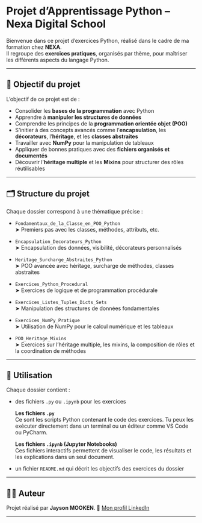 # Projet d’Apprentissage Python – Nexa Digital School

Bienvenue dans ce projet d’exercices Python, réalisé dans le cadre de ma formation chez **NEXA**.  
Il regroupe des **exercices pratiques**, organisés par thème, pour maîtriser les différents aspects du langage Python.

---

## 🎯 Objectif du projet

L’objectif de ce projet est de :
- Consolider les **bases de la programmation** avec Python
- Apprendre à **manipuler les structures de données**
- Comprendre les principes de la **programmation orientée objet (POO)**
- S’initier à des concepts avancés comme l’**encapsulation**, les **décorateurs**, l’**héritage**, et les **classes abstraites**
- Travailler avec **NumPy** pour la manipulation de tableaux
- Appliquer de bonnes pratiques avec des **fichiers organisés et documentés**
- Découvrir l’**héritage multiple** et les **Mixins** pour structurer des rôles réutilisables

---

## 🗂️ Structure du projet

Chaque dossier correspond à une thématique précise :

- `Fondamentaux_de_la_Classe_en_POO_Python`  
  ➤ Premiers pas avec les classes, méthodes, attributs, etc.

- `Encapsulation_Decorateurs_Python`  
  ➤ Encapsulation des données, visibilité, décorateurs personnalisés

- `Heritage_Surcharge_Abstraites_Python`  
  ➤ POO avancée avec héritage, surcharge de méthodes, classes abstraites

- `Exercices_Python_Procedural`  
  ➤ Exercices de logique et de programmation procédurale

- `Exercices_Listes_Tuples_Dicts_Sets`  
  ➤ Manipulation des structures de données fondamentales

- `Exercices_NumPy_Pratique`  
  ➤ Utilisation de NumPy pour le calcul numérique et les tableaux

- `POO_Heritage_Mixins`  
  ➤ Exercices sur l’héritage multiple, les mixins, la composition de rôles et la coordination de méthodes

---

## 🔧 Utilisation

Chaque dossier contient :

- des fichiers `.py` ou `.ipynb` pour les exercices  

  **Les fichiers `.py`**  
  Ce sont les scripts Python contenant le code des exercices. Tu peux les exécuter directement dans un terminal ou un éditeur comme VS Code ou PyCharm.  
  
  **Les fichiers `.ipynb` (Jupyter Notebooks)**  
  Ces fichiers interactifs permettent de visualiser le code, les résultats et les explications dans un seul document.

- un fichier `README.md` qui décrit les objectifs des exercices du dossier

---

## 👨‍💻 Auteur

Projet réalisé par **Jayson MOOKEN**.
🔗 [Mon profil LinkedIn](https://www.linkedin.com/in/jayson-mooken/)

---
